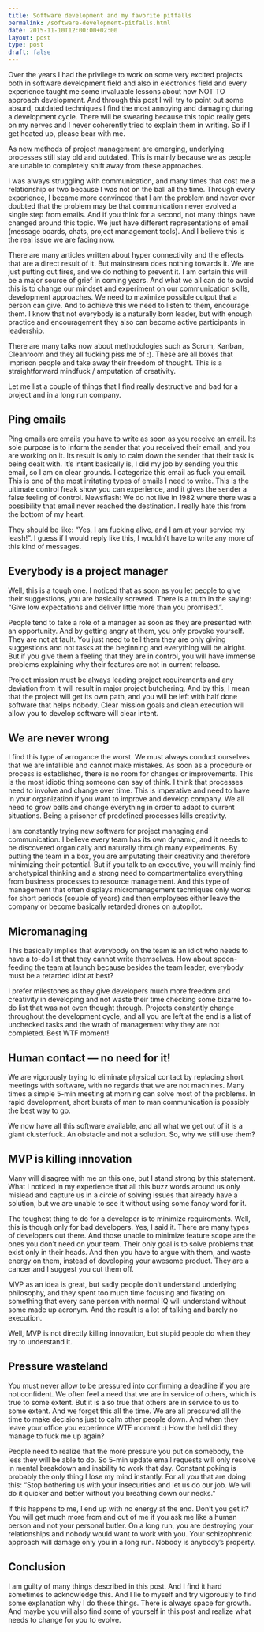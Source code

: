 ```yaml
---
title: Software development and my favorite pitfalls
permalink: /software-development-pitfalls.html
date: 2015-11-10T12:00:00+02:00
layout: post
type: post
draft: false
---
```


Over the years I had the privilege to work on some very excited projects both in
software development field and also in electronics field and every experience
taught me some invaluable lessons about how NOT TO approach development. And
through this post I will try to point out some absurd, outdated techniques I
find the most annoying and damaging during a development cycle. There will be
swearing because this topic really gets on my nerves and I never coherently
tried to explain them in writing. So if I get heated up, please bear with me.

As new methods of project management are emerging, underlying processes still
stay old and outdated. This is mainly because we as people are unable to
completely shift away from these approaches.

I was always struggling with communication, and many times that cost me a
relationship or two because I was not on the ball all the time. Through every
experience, I became more convinced that I am the problem and never ever doubted
that the problem may be that communication never evolved a single step from
emails. And if you think for a second, not many things have changed around this
topic. We just have different representations of email (message boards, chats,
project management tools). And I believe this is the real issue we are facing
now.

There are many articles written about hyper connectivity and the effects that
are a direct result of it. But mainstream does nothing towards it. We are just
putting out fires, and we do nothing to prevent it. I am certain this will be a
major source of grief in coming years. And what we all can do to avoid this is
to change our mindset and experiment on our communication skills, development
approaches. We need to maximize possible output that a person can give. And to
achieve this we need to listen to them, encourage them. I know that not
everybody is a naturally born leader, but with enough practice and encouragement
they also can become active participants in leadership.

There are many talks now about methodologies such as Scrum, Kanban, Cleanroom
and they all fucking piss me of :). These are all boxes that imprison people and
take away their freedom of thought. This is a straightforward mindfuck /
amputation of creativity.

Let me list a couple of things that I find really destructive and bad for a
project and in a long run company.

## Ping emails

Ping emails are emails you have to write as soon as you receive an email. Its
sole purpose is to inform the sender that you received their email, and you are
working on it. Its result is only to calm down the sender that their task is
being dealt with. It’s intent basically is, I did my job by sending you this
email, so I am on clear grounds. I categorize this email as fuck you email.
This is one of the most irritating types of emails I need to write. This is the
ultimate control freak show you can experience, and it gives the sender a false
feeling of control. Newsflash: We do not live in 1982 where there was a
possibility that email never reached the destination. I really hate this from
the bottom of my heart.

They should be like: “Yes, I am fucking alive, and I am at your service my
leash!”. I guess if I would reply like this, I wouldn’t have to write any more
of this kind of messages.

## Everybody is a project manager

Well, this is a tough one. I noticed that as soon as you let people to give
their suggestions, you are basically screwed. There is a truth in the saying:
“Give low expectations and deliver little more than you promised.”.

People tend to take a role of a manager as soon as they are presented with an
opportunity. And by getting angry at them, you only provoke yourself. They are
not at fault. You just need to tell them they are only giving suggestions and
not tasks at the beginning and everything will be alright. But if you give them
a feeling that they are in control, you will have immense problems explaining
why their features are not in current release.

Project mission must be always leading project requirements and any deviation
from it will result in major project butchering. And by this, I mean that the
project will get its own path, and you will be left with half done software that
helps nobody. Clear mission goals and clean execution will allow you to develop
software will clear intent.

## We are never wrong

I find this type of arrogance the worst. We must always conduct ourselves that
we are infallible and cannot make mistakes. As soon as a procedure or process is
established, there is no room for changes or improvements. This is the most
idiotic thing someone can say of think. I think that processes need to involve
and change over time. This is imperative and need to have in your organization
if you want to improve and develop company. We all need to grow balls and change
everything in order to adapt to current situations. Being a prisoner of
predefined processes kills creativity.

I am constantly trying new software for project managing and communication.  I
believe every team has its own dynamic, and it needs to be discovered
organically and naturally through many experiments. By putting the team in a
box, you are amputating their creativity and therefore minimizing their
potential. But if you talk to an executive, you will mainly find archetypical
thinking and a strong need to compartmentalize everything from business
processes to resource management. And this type of management that often
displays micromanagement techniques only works for short periods (couple of
years) and then employees either leave the company or become basically retarded
drones on autopilot.

## Micromanaging

This basically implies that everybody on the team is an idiot who needs to have
a to-do list that they cannot write themselves. How about spoon-feeding the team
at launch because besides the team leader, everybody must be a retarded idiot at
best?

I prefer milestones as they give developers much more freedom and creativity in
developing and not waste their time checking some bizarre to-do list that was
not even thought through. Projects constantly change throughout the development
cycle, and all you are left at the end is a list of unchecked tasks and the
wrath of management why they are not completed. Best WTF moment!

## Human contact — no need for it!

We are vigorously trying to eliminate physical contact by replacing short
meetings with software, with no regards that we are not machines. Many times a
simple 5-min meeting at morning can solve most of the problems. In rapid
development, short bursts of man to man communication is possibly the best way
to go.

We now have all this software available, and all what we get out of it is a
giant clusterfuck. An obstacle and not a solution. So, why we still use them?

## MVP is killing innovation

Many will disagree with me on this one, but I stand strong by this statement.
What I noticed in my experience that all this buzz words around us only mislead
and capture us in a circle of solving issues that already have a solution, but
we are unable to see it without using some fancy word for it.

The toughest thing to do for a developer is to minimize requirements. Well, this
is though only for bad developers. Yes, I said it. There are many types of
developers out there. And those unable to minimize feature scope are the ones
you don’t need on your team. Their only goal is to solve problems that exist
only in their heads. And then you have to argue with them, and waste energy on
them, instead of developing your awesome product. They are a cancer and I
suggest you cut them off.

MVP as an idea is great, but sadly people don’t understand underlying
philosophy, and they spent too much time focusing and fixating on something that
every sane person with normal IQ will understand without some made up
acronym. And the result is a lot of talking and barely no execution.

Well, MVP is not directly killing innovation, but stupid people do when they try
to understand it.

## Pressure wasteland

You must never allow to be pressured into confirming a deadline if you are not
confident. We often feel a need that we are in service of others, which is true
to some extent. But it is also true that others are in service to us to some
extent. And we forget this all the time. We are all pressured all the time to
make decisions just to calm other people down. And when they leave your office
you experience WTF moment :) How the hell did they manage to fuck me up again?

People need to realize that the more pressure you put on somebody, the less they
will be able to do. So 5-min update email requests will only resolve in mental
breakdown and inability to work that day. Constant poking is probably the only
thing I lose my mind instantly. For all you that are doing this: “Stop bothering
us with your insecurities and let us do our job. We will do it quicker and
better without you breathing down our necks.”

If this happens to me, I end up with no energy at the end. Don’t you get it?
You will get much more from and out of me if you ask me like a human person and
not your personal butler. On a long run, you are destroying your relationships
and nobody would want to work with you. Your schizophrenic approach will damage
only you in a long run. Nobody is anybody’s property.

## Conclusion

I am guilty of many things described in this post. And I find it hard sometimes
to acknowledge this. And I lie to myself and try vigorously to find some
explanation why I do these things. There is always space for growth. And maybe
you will also find some of yourself in this post and realize what needs to
change for you to evolve.
